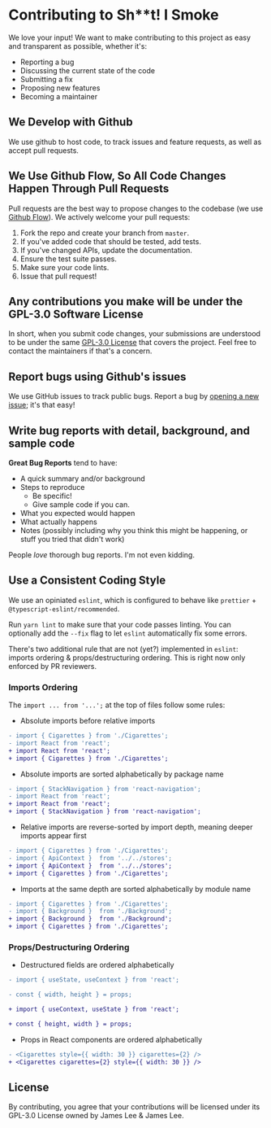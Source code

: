 # Contributing to Sh\*\*t! I Smoke

We love your input! We want to make contributing to this project as easy and transparent as possible, whether it's:

- Reporting a bug
- Discussing the current state of the code
- Submitting a fix
- Proposing new features
- Becoming a maintainer

## We Develop with Github

We use github to host code, to track issues and feature requests, as well as accept pull requests.

## We Use Github Flow, So All Code Changes Happen Through Pull Requests

Pull requests are the best way to propose changes to the codebase (we use [Github Flow](https://guides.github.com/introduction/flow/index.html)). We actively welcome your pull requests:

1. Fork the repo and create your branch from `master`.
2. If you've added code that should be tested, add tests.
3. If you've changed APIs, update the documentation.
4. Ensure the test suite passes.
5. Make sure your code lints.
6. Issue that pull request!

## Any contributions you make will be under the GPL-3.0 Software License

In short, when you submit code changes, your submissions are understood to be under the same [GPL-3.0 License](https://choosealicense.com/licenses/gpl-3.0/) that covers the project. Feel free to contact the maintainers if that's a concern.

## Report bugs using Github's issues

We use GitHub issues to track public bugs. Report a bug by [opening a new issue](https://github.com/amaurymartiny/shoot-i-smoke/issues); it's that easy!

## Write bug reports with detail, background, and sample code

**Great Bug Reports** tend to have:

- A quick summary and/or background
- Steps to reproduce
  - Be specific!
  - Give sample code if you can.
- What you expected would happen
- What actually happens
- Notes (possibly including why you think this might be happening, or stuff you tried that didn't work)

People _love_ thorough bug reports. I'm not even kidding.

## Use a Consistent Coding Style

We use an opiniated `eslint`, which is configured to behave like `prettier` + `@typescript-eslint/recommended`.

Run `yarn lint` to make sure that your code passes linting. You can optionally add the `--fix` flag to let `eslint` automatically fix some errors.

There's two additional rule that are not (yet?) implemented in `eslint`: imports ordering & props/destructuring ordering. This is right now only enforced by PR reviewers.

### Imports Ordering

The `import ... from '...';` at the top of files follow some rules:

- Absolute imports before relative imports

```diff
- import { Cigarettes } from './Cigarettes';
- import React from 'react';
+ import React from 'react';
+ import { Cigarettes } from './Cigarettes';
```

- Absolute imports are sorted alphabetically by package name

```diff
- import { StackNavigation } from 'react-navigation';
- import React from 'react';
+ import React from 'react';
+ import { StackNavigation } from 'react-navigation';
```

- Relative imports are reverse-sorted by import depth, meaning deeper imports appear first

```diff
- import { Cigarettes } from './Cigarettes';
- import { ApiContext }  from '../../stores';
+ import { ApiContext }  from '../../stores';
+ import { Cigarettes } from './Cigarettes';
```

- Imports at the same depth are sorted alphabetically by module name

```diff
- import { Cigarettes } from './Cigarettes';
- import { Background }  from './Background';
+ import { Background }  from './Background';
+ import { Cigarettes } from './Cigarettes';
```

### Props/Destructuring Ordering

- Destructured fields are ordered alphabetically

```diff
- import { useState, useContext } from 'react';

- const { width, height } = props;

+ import { useContext, useState } from 'react';

+ const { height, width } = props;
```

- Props in React components are ordered alphabetically

```diff
- <Cigarettes style={{ width: 30 }} cigarettes={2} />
+ <Cigarettes cigarettes={2} style={{ width: 30 }} />
```

## License

By contributing, you agree that your contributions will be licensed under its GPL-3.0 License owned by James Lee & James Lee.
